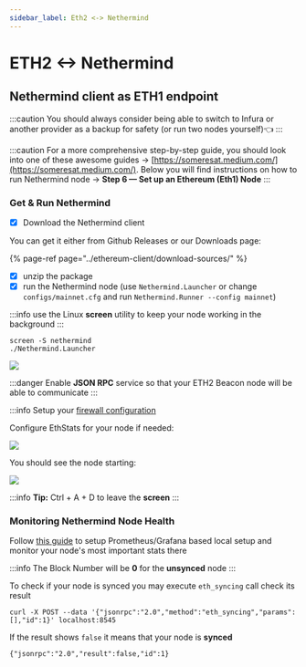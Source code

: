 ```yaml
---
sidebar_label: Eth2 <-> Nethermind 
---
```


# ETH2 <-> Nethermind

## Nethermind client as ETH1 endpoint

:::caution
You should always consider being able to switch to Infura or another provider as a backup for safety \(or run two nodes
yourself\)👈
:::

:::caution
For a more comprehensive step-by-step guide, you should look into one of these awesome guides
-&gt; [https://someresat.medium.com/](https://someresat.medium.com/). Below you will find instructions on how to run
Nethermind node -&gt; **Step 6 — Set up an Ethereum \(Eth1\) Node**
:::

### Get & Run Nethermind

* [x] Download the Nethermind client

You can get it either from Github Releases or our Downloads page:

{% page-ref page="../ethereum-client/download-sources/" %}

* [x] unzip the package
* [x] run the Nethermind node \(use `Nethermind.Launcher` or change `configs/mainnet.cfg` and
  run `Nethermind.Runner --config mainnet`\)

:::info
use the Linux **screen** utility to keep your node working in the background
:::

```text
screen -S nethermind
./Nethermind.Launcher
```

![](/img/image(20).png)

:::danger
Enable **JSON RPC** service so that your ETH2 Beacon node will be able to communicate
:::

:::info
Setup your [firewall configuration](../firewall-configuration.md)

Configure EthStats for your node if needed:

![](/img/image(3).png)

You should see the node starting:

![](/img/image(8).png)

:::info
**Tip:** Ctrl + A + D to leave the **screen**
:::

### Monitoring Nethermind Node Health

Follow [this guide](../../04-monitoring/metrics-explanation/setting-up-local-metrics-infrastracture.md) to setup
Prometheus/Grafana based local setup and monitor your node's most important stats there

[//]: # (TODO: get this image)

[//]: # (![]&#40;/img/image&#40;10&#41;.png&#41;)

:::info
The Block Number will be **0** for the **unsynced** node
:::

To check if your node is synced you may execute `eth_syncing` call check its result

```text
curl -X POST --data '{"jsonrpc":"2.0","method":"eth_syncing","params":[],"id":1}' localhost:8545
```

If the result shows `false` it means that your node is **synced**

```text
{"jsonrpc":"2.0","result":false,"id":1}
```



